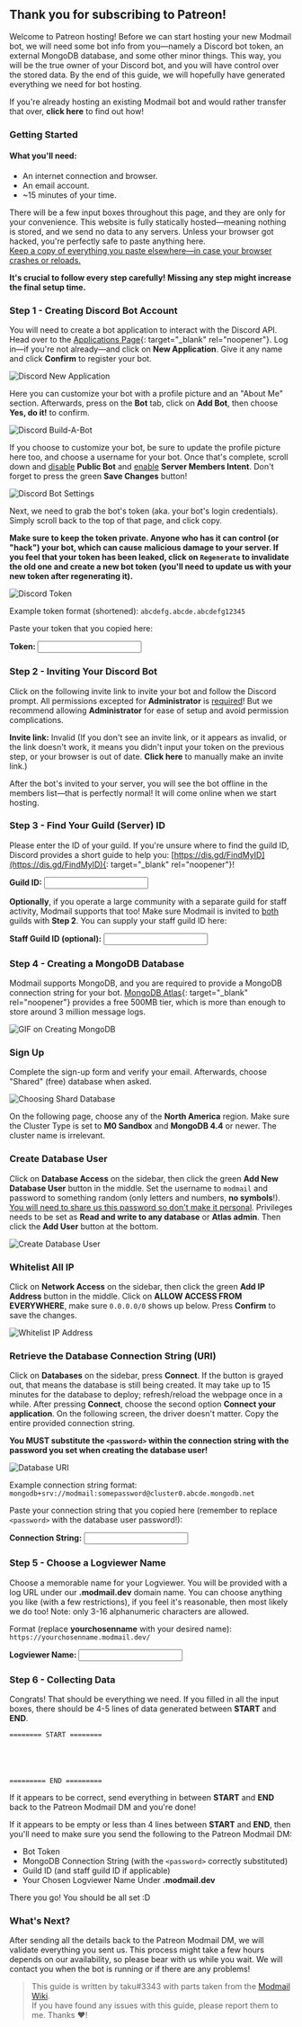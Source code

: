 ## Thank you for subscribing to Patreon!

Welcome to Patreon hosting! Before we can start hosting your new Modmail bot, we will need some bot info from you—namely a Discord bot token, an external MongoDB database, and some other minor things. This way, you will be the true owner of your Discord bot, and you will have control over the stored data. By the end of this guide, we will hopefully have generated everything we need for bot hosting.

If you're already hosting an existing Modmail bot and would rather transfer that over, **click here** to find out how!

### Getting Started

#### What you'll need:
 - An internet connection and browser.
 - An email account.
 - ~15 minutes of your time.

There will be a few input boxes throughout this page, and they are only for your convenience. This website is fully statically hosted—meaning nothing is stored, and we send no data to any servers. Unless your browser got hacked, you're perfectly safe to paste anything here. <br><u>Keep a copy of everything you paste elsewhere—in case your browser crashes or reloads.</u>

**It's crucial to follow every step carefully! Missing any step might increase the final setup time.**


### Step 1 - Creating Discord Bot Account

You will need to create a bot application to interact with the Discord API. Head over to the [Applications Page](https://discordapp.com/developers/applications/){: target="_blank" rel="noopener"}. Log in—if you're not already—and click on **New Application**. Give it any name and click **Confirm** to register your bot. 

![Discord New Application](https://i.imgur.com/sTsk6wz.png)

Here you can customize your bot with a profile picture and an "About Me" section. Afterwards, press on the **Bot** tab, click on **Add Bot**, then choose **Yes, do it!** to confirm.

![Discord Build-A-Bot](https://i.imgur.com/6MikkYq.png)

If you choose to customize your bot, be sure to update the profile picture here too, and choose a username for your bot. Once that's complete, scroll down and <u>disable</u> **Public Bot** and <u>enable</u> **Server Members Intent**. Don't forget to press the green **Save Changes** button!

![Discord Bot Settings](https://i.imgur.com/WljgVfP.png)

Next, we need to grab the bot's token (aka. your bot's login credentials). Simply scroll back to the top of that page, and click copy.

**Make sure to keep the token private. Anyone who has it can control (or "hack") your bot, which can cause malicious damage to your server. If you feel that your token has been leaked, click on `Regenerate` to invalidate the old one and create a new bot token (you'll need to update us with your new token after regenerating it).**

![Discord Token](https://i.imgur.com/1G8oQ8V.png)

Example token format (shortened): `abcdefg.abcde.abcdefg12345`

Paste your token that you copied here:

**Token:** <input id="token" oninput="document.getElementById('enteredtoken').innerText = 'TOKEN=' + this.value; document.getElementById('invitelink').href = document.getElementById('invitelink').innerText = 'https://discord.com/oauth2/authorize?scope=bot&permissions=2953309432&client_id=' + atob(this.value.split('.')[0]);">


### Step 2 - Inviting Your Discord Bot

Click on the following invite link to invite your bot and follow the Discord prompt. All permissions excepted for **Administrator** is <u>required</u>! But we recommend allowing **Administrator** for ease of setup and avoid permission complications.

**Invite link:** <a target="_blank" rel="noopener" id="invitelink">Invalid</a>
(If you don't see an invite link, or it appears as invalid, or the link doesn't work, it means you didn't input your token on the previous step, or your browser is out of date. **Click here** to manually make an invite link.)

After the bot's invited to your server, you will see the bot offline in the members list—that is perfectly normal! It will come online when we start hosting.


### Step 3 - Find Your Guild (Server) ID

Please enter the ID of your guild. If you're unsure where to find the guild ID, Discord provides a short guide to help you: [https://dis.gd/FindMyID](https://dis.gd/FindMyID){: target="_blank" rel="noopener"}!

**Guild ID:** <input id="guild" oninput="document.getElementById('enteredguild').innerText = 'GUILD_ID=' + this.value;">

**Optionally**, if you operate a large community with a separate guild for staff activity, Modmail supports that too! Make sure Modmail is invited to <u>both</u> guilds with **Step 2**. You can supply your staff guild ID here:

**Staff Guild ID (optional):** <input id="staffguild" oninput="if (!this.value){document.getElementById('enteredstaffguild').innerText = ''; document.getElementById('enteredstaffguild').style['display'] = 'none'; document.getElementById('staffguildbr').style['display'] = 'none';} else {document.getElementById('enteredstaffguild').innerText = 'MODMAIL_GUILD_ID=' + this.value; document.getElementById('enteredstaffguild').style.removeProperty('display'); document.getElementById('staffguildbr').style.removeProperty('display');}">


### Step 4 - Creating a MongoDB Database

Modmail supports MongoDB, and you are required to provide a MongoDB connection string for your bot. [MongoDB Atlas](https://www.mongodb.com/cloud/atlas){: target="_blank" rel="noopener"} provides a free 500MB tier, which is more than enough to store around 3 million message logs.

![GIF on Creating MongoDB](https://i.imgur.com/A7S2nPJ.gif)

### Sign Up

Complete the sign-up form and verify your email. Afterwards, choose "Shared" (free) database when asked. 

![Choosing Shard Database](https://i.imgur.com/lGchKpq.png)

On the following page, choose any of the **North America** region. Make sure the Cluster Type is set to **M0 Sandbox** and **MongoDB 4.4** or newer. The cluster name is irrelevant. 

### Create Database User

Click on **Database Access** on the sidebar, then click the green **Add New Database User** button in the middle. Set the username to `modmail` and password to something random (only letters and numbers, **no symbols**!). <u>You will need to share us this password so don't make it personal</u>. Privileges needs to be set as **Read and write to any database** or **Atlas admin**. Then click the **Add User** button at the bottom.

![Create Database User](https://i.imgur.com/TI1R4nN.png)

### Whitelist All IP

Click on **Network Access** on the sidebar, then click the green **Add IP Address** button in the middle. Click on **ALLOW ACCESS FROM EVERYWHERE**, make sure `0.0.0.0/0` shows up below. Press **Confirm** to save the changes.

![Whitelist IP Address](https://i.imgur.com/53nWYjK.png)

### Retrieve the Database Connection String (URI)

Click on **Databases** on the sidebar, press **Connect**. If the button is grayed out, that means the database is still being created. It may take up to 15 minutes for the database to deploy; refresh/reload the webpage once in a while. After pressing **Connect**, choose the second option **Connect your application**. On the following screen, the driver doesn't matter. Copy the entire provided connection string.

**You MUST substitute the `<password>` within the connection string with the password you set when creating the database user!**

![Database URI](https://i.imgur.com/tqiGwag.png)

Example connection string format: `mongodb+srv://modmail:somepassword@cluster0.abcde.mongodb.net`

Paste your connection string that you copied here (remember to replace `<password>` with the database user password!):

**Connection String:** <input id="mongo" oninput="document.getElementById('enteredmongo').innerText = 'DATABASE_URI=' + this.value;">


### Step 5 - Choose a Logviewer Name

Choose a memorable name for your Logviewer. You will be provided with a log URL under our **.modmail.dev** domain name. You can choose anything you like (with a few restrictions), if you feel it's reasonable, then most likely we do too! Note: only 3-16 alphanumeric characters are allowed.

Format (replace **yourchosenname** with your desired name): `https://yourchosenname.modmail.dev/`

**Logviewer Name:** <input id="logviewer" oninput="document.getElementById('enteredlogviewer').innerText = 'LOG_URI=' + this.value;">


### Step 6 - Collecting Data

Congrats! That should be everything we need. If you filled in all the input boxes, there should be 4-5 lines of data generated between **START** and **END**.

`======== START ========`<br>
<code id="enteredlogviewer"></code><br>
<code id="enteredtoken"></code><br>
<code id="enteredmongo"></code><br>
<code id="enteredguild"></code><br>
<code id="enteredstaffguild" style="display:none;"></code><br id="staffguildbr" style="display:none;">
`========= END =========`

If it appears to be correct, send everything in between **START** and **END** back to the Patreon Modmail DM and you're done!

If it appears to be empty or less than 4 lines between **START** and **END**, then you'll need to make sure you send the following to the Patreon Modmail DM:
- Bot Token
- MongoDB Connection String (with the `<password>` correctly substituted)
- Guild ID (and staff guild ID if applicable)
- Your Chosen Logviewer Name Under **.modmail.dev**

There you go! You should be all set :D


### What's Next?

After sending all the details back to the Patreon Modmail DM, we will validate everything you sent us. This process might take a few hours depends on our availability, so please bear with us while you wait. We will contact you when the bot is running or if there are any problems!

> This guide is written by taku#3343 with parts taken from the [Modmail Wiki](https://github.com/kyb3r/modmail/wiki/Installation).<br>
> If you have found any issues with this guide, please report them to me. Thanks ❤️!
